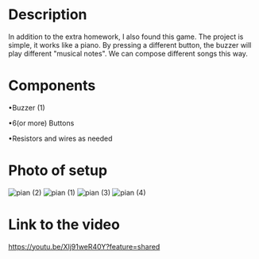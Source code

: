 # Description
In addition to the extra homework, I also found this game. The project is simple, it works like a piano. By pressing a different button, the buzzer will play different "musical notes". We can compose different songs this way.

# Components

•Buzzer (1)

•6(or more) Buttons

•Resistors and wires as needed

 # Photo of setup 
 
![pian (2)](https://github.com/Ramona23serban/IntroductionToRobotics/assets/116956079/2c4e5f15-1344-4cf8-8426-97d7e4275f17)
![pian (1)](https://github.com/Ramona23serban/IntroductionToRobotics/assets/116956079/b36dae81-1eb3-4fb5-8be0-e73ca9b2130e)
![pian (3)](https://github.com/Ramona23serban/IntroductionToRobotics/assets/116956079/901fcad7-09c1-43a4-91c0-dd9b962ac620)
![pian (4)](https://github.com/Ramona23serban/IntroductionToRobotics/assets/116956079/6d63e580-33ed-431a-a7d5-a369fa5d3709)


 # Link to the video 

https://youtu.be/Xlj91weR40Y?feature=shared

